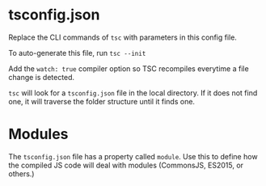 # tsconfig.json

Replace the CLI commands of `tsc` with parameters in this config file.

To auto-generate this file, run `tsc --init`

Add the `watch: true` compiler option so TSC recompiles everytime a file change is detected.

`tsc` will look for a `tsconfig.json` file in the local directory. If it does not find one, it will traverse the folder structure until it finds one.

# Modules

The `tsconfig.json` file has a property called `module`. Use this to define how the compiled JS code will deal with modules (CommonsJS, ES2015, or others.)
